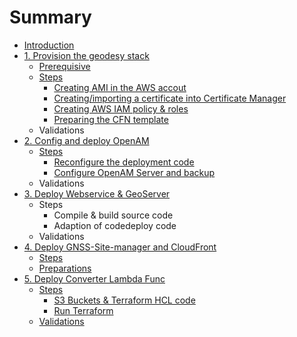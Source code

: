 # Summary

* [Introduction](README.md)
* [1. Provision the geodesy stack](provision-the-geodesy-stack.md)
  * [Prerequisive](provision-the-geodesy-stack/prerequisive.md)
  * [Steps](provision-the-geodesy-stack/steps.md)
    * [Creating AMI in the AWS accout](creating-ami-in-the-aws-accout.md)
    * [Creating/importing a certificate into Certificate Manager](creatingimporting-a-certificate-into-certificate-manager.md)
    * [Creating AWS IAM policy & roles](creating-aws-iam-policy-and-roles.md)
    * [Preparing the CFN template](preparing-the-cfn-template.md)
  * Validations
* [2. Config and deploy OpenAM](deploy-config-and-code-into-openam-asg.md)
  * [Steps](deploy-config-and-code-into-openam-asg/steps.md)
    * [Reconfigure the deployment code](deploy-config-and-code-into-openam-asg/steps/reconfigure-the-deployment-code.md)
    * [Configure OpenAM Server and backup](deploy-config-and-code-into-openam-asg/steps/configure-openam-server-and-backup.md)
  * Validations
* [3. Deploy Webservice & GeoServer](deploy-config-and-code-into-webservice-and-geoserver-asg.md)
  * Steps
    * Compile & build source code 
    * Adaption of codedeploy code
  * Validations
* [4. Deploy GNSS-Site-manager and CloudFront](deploy-gnss-site-manager-in-s3-and-config-cloudfront.md)
  * [Steps](deploy-gnss-site-manager-in-s3-and-config-cloudfront/steps.md)
  * [Preparations](deploy-gnss-site-manager-in-s3-and-config-cloudfront/preparations.md)
* [5. Deploy Converter Lambda Func](deploy-gnss-site-manager-in-s3-and-config-cloudfront/preparetions.md)
  * [Steps](deploy-gnss-site-manager-in-s3-and-config-cloudfront/preparetions/steps.md)
    * [S3 Buckets & Terraform HCL code](deploy-gnss-site-manager-in-s3-and-config-cloudfront/preparetions/steps/s3-buckets-and-terraform-hcl-code.md)
    * [Run Terraform](deploy-gnss-site-manager-in-s3-and-config-cloudfront/preparetions/steps/run-terraform-config.md)
  * [Validations](deploy-gnss-site-manager-in-s3-and-config-cloudfront/preparetions/validations.md)

